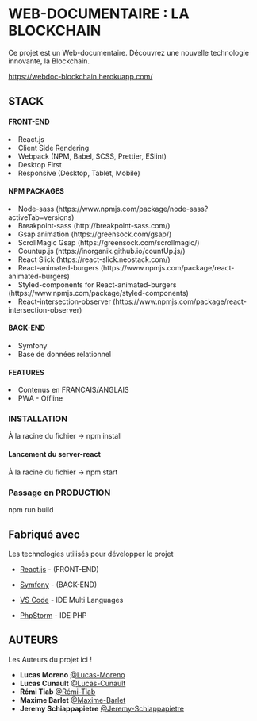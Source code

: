 # WEB-DOCUMENTAIRE : LA BLOCKCHAIN

Ce projet est un Web-documentaire.
Découvrez une nouvelle technologie innovante, la Blockchain.

https://webdoc-blockchain.herokuapp.com/

## STACK

#### FRONT-END

  <li>React.js</li>
  <li>Client Side Rendering</li>
  <li>Webpack (NPM, Babel, SCSS, Prettier, ESlint)</li>
  <li>Desktop First</li>
  <li>Responsive (Desktop, Tablet, Mobile)</li>

#### NPM PACKAGES

  <li>Node-sass (https://www.npmjs.com/package/node-sass?activeTab=versions)</li>
  <li>Breakpoint-sass (http://breakpoint-sass.com/)</li>
  <li>Gsap animation (https://greensock.com/gsap/)</li>
  <li>ScrollMagic Gsap (https://greensock.com/scrollmagic/)</li>
  <li>Countup.js (https://inorganik.github.io/countUp.js/)</li>
  <li>React Slick (https://react-slick.neostack.com/)</li>
  <li>React-animated-burgers (https://www.npmjs.com/package/react-animated-burgers)</li>
  <li>Styled-components for React-animated-burgers (https://www.npmjs.com/package/styled-components)</li>
  <li>React-intersection-observer (https://www.npmjs.com/package/react-intersection-observer)</li>

#### BACK-END

  <li>Symfony</li>
  <li>Base de données relationnel</li>

#### FEATURES

  <li>Contenus en FRANCAIS/ANGLAIS</li>
  <li>PWA - Offline</li>

### INSTALLATION

À la racine du fichier -> npm install

#### Lancement du server-react

À la racine du fichier -> npm start

### Passage en PRODUCTION

npm run build

## Fabriqué avec

Les technologies utilisés pour développer le projet

- [React.js](https://fr.reactjs.org/) - (FRONT-END)
- [Symfony](https://symfony.com/) - (BACK-END)

- [VS Code](https://code.visualstudio.com/) - IDE Multi Languages
- [PhpStorm](https://www.jetbrains.com/fr-fr/phpstorm/) - IDE PHP

## AUTEURS

Les Auteurs du projet ici !

- **Lucas Moreno** [@Lucas-Moreno](https://github.com/Lucas-Moreno)
- **Lucas Cunault** [@Lucas-Cunault](https://github.com/Lcunault)
- **Rémi Tiab** [@Rémi-Tiab](https://github.com/RemiTiab)
- **Maxime Barlet** [@Maxime-Barlet](https://github.com/maximebarlet)
- **Jeremy Schiappapietre** [@Jeremy-Schiappapietre](https://github.com/Lucas-Moreno)
